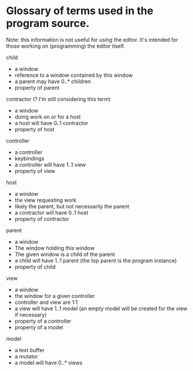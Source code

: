 
# Glossary of terms used in the program source.

Note: this information is not useful for *using* the editor. It's intended for
those working on (programming) the editor itself.

child
- a window
- reference to a window contained by this window
- a parent may have 0..* children
- property of parent

contractor (? I'm still considering this term)
- a window
- doing work on or for a host
- a host will have 0..1 contractor
- property of host

controller
- a controller
- keybindings
- a controller will have 1..1 view
- property of view

host
- a window
- the view requesting work
- likely the parent, but not necessarily the parent
- a contractor will have 0..1 host
- property of contractor

parent
- a window
- The window holding this window
- The given window is a child of the parent
- a child will have 1..1 parent (the top parent is the program instance)
- property of child

view
- a window
- the window for a given controller
- controller and view are 1:1
- a view will have 1..1 model (an empty model will be created for the view if
    necessary)
- property of a controller
- property of a model

model
- a text buffer
- a mutator
- a model will have 0..* views
